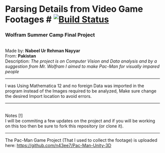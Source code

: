 # Parsing Details from Video Game Footages # [![Build Status](https://travis-ci.org/n43ee7/WSS-Final-Project.svg?branch=master)](https://travis-ci.org/n43ee7/WSS-Final-Project)
### Wolfram Summer Camp Final Project ###
 
 \
Made by: **Nabeel Ur Rehman Nayyar** \
From: **Pakistan** \
Description: *The project is on Computer Vision and Data analysis and by a suggestion from Mr. Wolfram I aimed to make Pac-Man for visually impared people*
 
 
________________________________________________________________________
I was Using Mathematica 12 and no foreign Data was imported in the program instead of the Images required to be analyzed, Make sure change the desired Import location to avoid errors. 
___________________________________________________________________________
 \
Notes [!] 
\
I will be commiting a few updates on the project and if you will be working on this too then be sure to fork this repository (or clone it).
 
 
________________________________________________________________________

The Pac-Man Game Project (That I used to collect the footage) is uploaded here:
https://github.com/n43ee7/Pac-Man-Unity-3D
